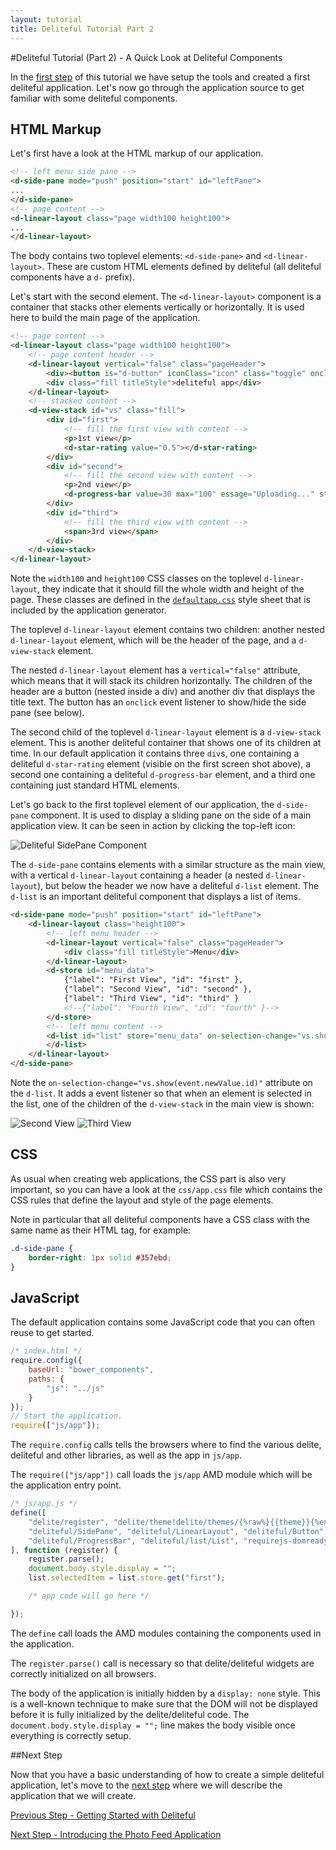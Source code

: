 ```yaml
---
layout: tutorial
title: Deliteful Tutorial Part 2
---
```

#Deliteful Tutorial (Part 2) - A Quick Look at Deliteful Components

In the [first step](Part1GettingStarted.html) of this tutorial we have setup the tools and created a first deliteful
application. Let's now go through the application source to get familiar with some deliteful components.

## HTML Markup

Let's first have a look at the HTML markup of our application.

```html
<!-- left menu side pane -->
<d-side-pane mode="push" position="start" id="leftPane">
...
</d-side-pane>
<!-- page content -->
<d-linear-layout class="page width100 height100">
...
</d-linear-layout>
```

The body contains two toplevel elements: `<d-side-pane>` and `<d-linear-layout>`. These are custom HTML elements
defined by deliteful (all deliteful components have a `d-` prefix).

Let's start with the second element. The `<d-linear-layout>` component is a container that stacks other elements
vertically or horizontally. It is used here to build the main page of the application.

```html
<!-- page content -->
<d-linear-layout class="page width100 height100">
	<!-- page content header -->
	<d-linear-layout vertical="false" class="pageHeader">
		<div><button is="d-button" iconClass="icon" class="toggle" onclick="leftPane.toggle()"></button></div>
		<div class="fill titleStyle">deliteful app</div>
	</d-linear-layout>
	<!-- stacked content -->
	<d-view-stack id="vs" class="fill">
		<div id="first">
			<!-- fill the first view with content -->
			<p>1st view</p>
			<d-star-rating value="0.5"></d-star-rating>
		</div>
		<div id="second">
			<!-- fill the second view with content -->
			<p>2nd view</p>
			<d-progress-bar value=30 max="100" essage="Uploading..." style="width: 50%"></d-progress-bar>
		</div>
		<div id="third">
			<!-- fill the third view with content -->
			<span>3rd view</span>
		</div>
	</d-view-stack>
</d-linear-layout>
```

Note the `width100` and `height100` CSS classes on the toplevel `d-linear-layout`,
they indicate that it should fill the whole width and height of the page. These classes are defined in the
[`defaultapp.css`](/delite/docs/0.6.0/defaultapp.html) style sheet that is included by the application generator.

The toplevel `d-linear-layout` element contains two children: another nested `d-linear-layout` element,
which will be the header of the page, and a `d-view-stack` element.

The nested `d-linear-layout` element has a `vertical="false"` attribute, which means that it will stack its children
horizontally. The children of the header are a button (nested inside a div) and another div that displays
the title text. The button has an `onclick` event listener to show/hide the side pane (see below).

The second child of the toplevel `d-linear-layout` element is a `d-view-stack` element. This is another deliteful
container that shows one of its children at time. In our default application it contains three `div`s,
one containing a deliteful `d-star-rating` element (visible on the first screen shot above),
a second one containing a deliteful `d-progress-bar` element, and a third one containing just standard HTML elements.

Let's go back to the first toplevel element of our application, the `d-side-pane` component. It is used to display
a sliding pane on the side of a main application view. It can be seen in action by clicking the top-left icon:

![Deliteful SidePane Component](images/sidepane.png)

The `d-side-pane` contains elements with a similar structure as the main view, with a vertical `d-linear-layout`
containing a header (a nested `d-linear-layout`), but below the header we now have a deliteful `d-list`  element. The
`d-list` is an important deliteful component that displays a list of items.

```html
<d-side-pane mode="push" position="start" id="leftPane">
	<d-linear-layout class="height100">
		<!-- left menu header -->
		<d-linear-layout vertical="false" class="pageHeader">
			<div class="fill titleStyle">Menu</div>
		</d-linear-layout>
		<d-store id="menu_data">
			{"label": "First View", "id": "first" },
			{"label": "Second View", "id": "second" },
			{"label": "Third View", "id": "third" }
			<!--{"label": "Fourth View", "id": "fourth" }-->
		</d-store>
		<!-- left menu content -->
		<d-list id="list" store="menu_data" on-selection-change="vs.show(event.newValue.id)" selectionMode="radio">
		</d-list>
	</d-linear-layout>
</d-side-pane>
```

Note the `on-selection-change="vs.show(event.newValue.id)"` attribute on the `d-list`. It adds a event listener so
that when an element is selected in the list, one of the children of the `d-view-stack` in the main view is shown:

![Second View](images/secondview.png) ![Third View](images/thirdview.png)

## CSS

As usual when creating web applications, the CSS part is also very important, so you can have a look at the
`css/app.css` file which contains the CSS rules that define the layout and style of the page elements.

Note in particular that all deliteful components have a CSS class with the same name as their HTML tag, for example:

```css
.d-side-pane {
	border-right: 1px solid #357ebd;
}
```

## JavaScript

The default application contains some JavaScript code that you can often reuse to get started.

```js
/* index.html */
require.config({
	baseUrl: "bower_components",
	paths: {
		"js": "../js"
	}
});
// Start the application.
require(["js/app"]);
```

The `require.config` calls tells the browsers where to find the various delite, deliteful and other libraries,
as well as the app in `js/app`.

The `require(["js/app"])` call loads the `js/app` AMD module which will be the application entry point.

```js
/* js/app.js */
define([
	"delite/register", "delite/theme!delite/themes/{%raw%}{{theme}}{%endraw%}/global.css", "deliteful/ViewStack",
	"deliteful/SidePane", "deliteful/LinearLayout", "deliteful/Button", "deliteful/StarRating",
	"deliteful/ProgressBar", "deliteful/list/List", "requirejs-domready/domReady!"
], function (register) {
	register.parse();
	document.body.style.display = "";
	list.selectedItem = list.store.get("first");

	/* app code will go here */

});
```

The `define` call loads the AMD modules containing the components used in the application.

The `register.parse()` call is necessary so that delite/deliteful widgets are correctly initialized on all browsers.

The body of the application is initially hidden by a `display: none` style. This is a well-known technique to
make sure that the DOM will not be displayed before it is fully initialized by the delite/deliteful code. The
`document.body.style.display = "";` line makes the body visible once everything is correctly setup.

##Next Step

Now that you have a basic understanding of how to create a simple deliteful application,
let's move to the [next step](Part3PhotoFeedApp.html) where we will describe the application that we will create.

[Previous Step - Getting Started with Deliteful](Part1GettingStarted.html)

[Next Step - Introducing the Photo Feed Application](Part3PhotoFeedApp.html)
